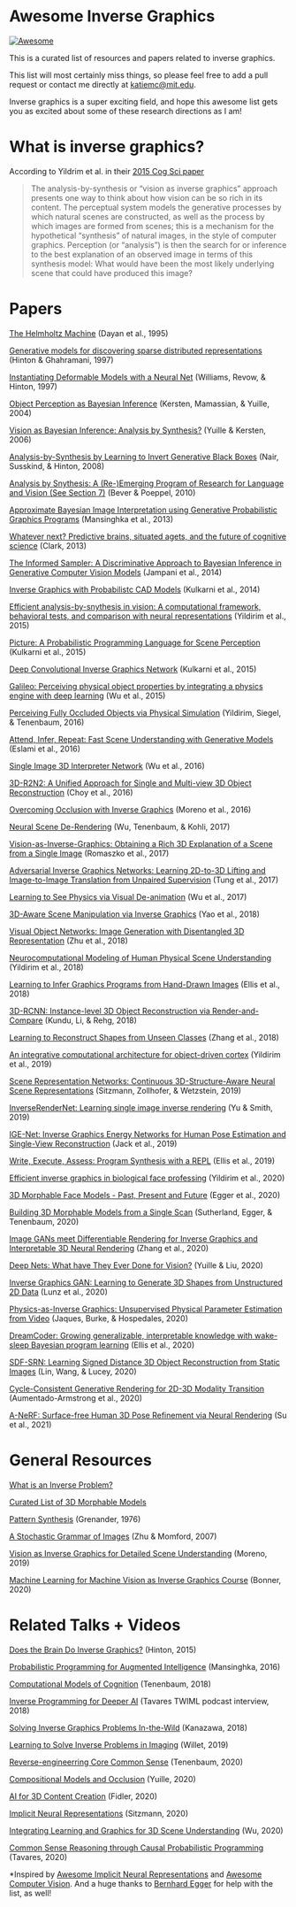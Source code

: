 # Awesome Inverse Graphics 
[![Awesome](https://awesome.re/badge.svg)](https://awesome.re)

This is a curated list of resources and papers related to inverse graphics.  

This list will most certainly miss things, so please feel free to add a pull request or contact me directly at katiemc@mit.edu. 

Inverse graphics is a super exciting field, and hope this awesome list gets you as excited about some of these research directions as I am! 

# What is inverse graphics? 

According to Yildrim et al. in their [2015 Cog Sci paper](http://www.mit.edu/~ilkery/papers/yildirimetal_cogsci15.pdf) 

> The analysis-by-synthesis or “vision as inverse graphics” approach presents one way to think about how vision can be so rich in its content. The perceptual system models the generative processes by which natural scenes are constructed, as well as the process by which images are formed from scenes; this is a mechanism for the hypothetical “synthesis” of natural images, in the style of computer graphics. Perception (or “analysis”) is then the search for or inference to the best explanation of an observed image in terms of this synthesis model: What would have been the most likely underlying scene that could have produced this image?

# Papers  

[The Helmholtz Machine](https://www.cs.toronto.edu/~hinton/absps/helmholtz.pdf) (Dayan et al., 1995) 

[Generative models for discovering sparse distributed representations](https://royalsocietypublishing.org/doi/pdf/10.1098/rstb.1997.0101) (Hinton & Ghahramani, 1997) 

[Instantiating Deformable Models with a Neural Net](https://papers.nips.cc/paper/1994/file/fba9d88164f3e2d9109ee770223212a0-Paper.pdf) (Williams, Revow, & Hinton, 1997)

[Object Perception as Bayesian Inference](https://escholarship.org/content/qt9q6553kr/qt9q6553kr.pdf) (Kersten, Mamassian, & Yuille, 2004)

[Vision as Bayesian Inference: Analysis by Synthesis?](https://escholarship.org/content/qt8cs5815x/qt8cs5815x.pdf?t=lnqqoj) (Yuille & Kersten, 2006) 

[Analysis-by-Synthesis by Learning to Invert Generative Black Boxes](http://www.cs.toronto.edu/~fritz/absps/vinodicann.pdf) (Nair, Susskind, & Hinton, 2008) 

[Analysis by Snythesis: A (Re-)Emerging Program of Research for Language and Vision (See Section 7)](http://www.socsci.uci.edu/~lpearl/colareadinggroup/readings/BeverPoeppel2010_AnalysisBySynthesis.pdf) (Bever & Poeppel, 2010) 

[Approximate Bayesian Image Interpretation using Generative Probabilistic Graphics Programs](https://proceedings.neurips.cc/paper/2013/file/fa14d4fe2f19414de3ebd9f63d5c0169-Paper.pdf) (Mansinghka et al., 2013)  

[Whatever next? Predictive brains, situated agets, and the future of cognitive science](https://www.cambridge.org/core/journals/behavioral-and-brain-sciences/article/whatever-next-predictive-brains-situated-agents-and-the-future-of-cognitive-science/33542C736E17E3D1D44E8D03BE5F4CD9) (Clark, 2013)

[The Informed Sampler: A Discriminative Approach to Bayesian Inference in Generative Computer Vision Models](https://arxiv.org/pdf/1402.0859.pdf) (Jampani et al., 2014) 

[Inverse Graphics with Probabilistc CAD Models](https://arxiv.org/pdf/1407.1339.pdf) (Kulkarni et al., 2014) 

[Efficient analysis-by-snythesis in vision: A computational framework, behavioral tests, and comparison with neural representations](http://www.mit.edu/~ilkery/papers/yildirimetal_cogsci15.pdf) (Yildirim et al., 2015) 

[Picture: A Probabilistic Programming Language for Scene Perception](https://mrkulk.github.io/www_cvpr15/1999.pdf) (Kulkarni et al., 2015) 

[Deep Convolutional Inverse Graphics Network](http://papers.neurips.cc/paper/5851-deep-convolutional-inverse-graphics-network.pdf) (Kulkarni et al., 2015)

[Galileo: Perceiving physical object properties by integrating a physics engine with deep learning](http://www.mit.edu/~ilkery/papers/phys_nips.pdf) (Wu et al., 2015)

[Perceiving Fully Occluded Objects via Physical Simulation](http://www.mit.edu/~ilkery/papers/perceiving-fully-occluded.pdf) (Yildirim, Siegel, & Tenenbaum, 2016)

[Attend, Infer, Repeat: Fast Scene Understanding with Generative Models](https://arxiv.org/pdf/1603.08575.pdf) (Eslami et al., 2016)

[Single Image 3D Interpreter Network](https://arxiv.org/pdf/1604.08685.pdf) (Wu et al., 2016) 

[3D-R2N2: A Unified Approach for Single and Multi-view 3D Object Reconstruction](https://arxiv.org/pdf/1604.00449.pdf) (Choy et al., 2016)

[Overcoming Occlusion with Inverse Graphics](https://link.springer.com/chapter/10.1007/978-3-319-49409-8_16) (Moreno et al., 2016)

[Neural Scene De-Rendering](https://ieeexplore.ieee.org/stamp/stamp.jsp?tp=&arnumber=8100227) (Wu, Tenenbaum, & Kohli, 2017) 

[Vision-as-Inverse-Graphics: Obtaining a Rich 3D Explanation of a Scene from a Single Image](https://openaccess.thecvf.com/content_ICCV_2017_workshops/papers/w17/Romaszko_Vision-As-Inverse-Graphics_Obtaining_a_ICCV_2017_paper.pdf) (Romaszko et al., 2017)

[Adversarial Inverse Graphics Networks: Learning 2D-to-3D Lifting and Image-to-Image Translation from Unpaired Supervision](https://openaccess.thecvf.com/content_ICCV_2017/papers/Tung_Adversarial_Inverse_Graphics_ICCV_2017_paper.pdf) (Tung et al., 2017) 

[Learning to See Physics via Visual De-animation](https://jiajunwu.com/papers/vda_nips.pdf) (Wu et al., 2017) 

[3D-Aware Scene Manipulation via Inverse Graphics](https://proceedings.neurips.cc/paper/2018/file/64223ccf70bbb65a3a4aceac37e21016-Paper.pdf) (Yao et al., 2018)

[Visual Object Networks: Image Generation with Disentangled 3D Representation](https://papers.nips.cc/paper/2018/file/92cc227532d17e56e07902b254dfad10-Paper.pdf) (Zhu et al., 2018)

[Neurocomputational Modeling of Human Physical Scene Understanding](http://cncl.yale.edu/sites/default/files/pub-downloads/CCN_2018_human_galileo.pdf) (Yildirim et al., 2018)

[Learning to Infer Graphics Programs from Hand-Drawn Images](http://people.csail.mit.edu/asolar/papers/EllisRST18.pdf) (Ellis et al., 2018)

[3D-RCNN: Instance-level 3D Object Reconstruction via Render-and-Compare](https://openaccess.thecvf.com/content_cvpr_2018/papers/Kundu_3D-RCNN_Instance-Level_3D_CVPR_2018_paper.pdf) (Kundu, Li, & Rehg, 2018)

[Learning to Reconstruct Shapes from Unseen Classes](http://genre.csail.mit.edu/papers/genre_nips.pdf) (Zhang et al., 2018)

[An integrative computational architecture for object-driven cortex](http://cncl.yale.edu/sites/default/files/pub-downloads/YildirimetalCONEUR.pdf) (Yildirim et al., 2019) 

[Scene Representation Networks: Continuous 3D-Structure-Aware Neural Scene Representations](https://arxiv.org/pdf/1906.01618.pdf) (Sitzmann, Zollhofer, & Wetzstein, 2019) 

[InverseRenderNet: Learning single image inverse rendering](https://openaccess.thecvf.com/content_CVPR_2019/papers/Yu_InverseRenderNet_Learning_Single_Image_Inverse_Rendering_CVPR_2019_paper.pdf) (Yu & Smith, 2019)

[IGE-Net: Inverse Graphics Energy Networks for Human Pose Estimation and Single-View Reconstruction](https://openaccess.thecvf.com/content_CVPR_2019/papers/Jack_IGE-Net_Inverse_Graphics_Energy_Networks_for_Human_Pose_Estimation_and_CVPR_2019_paper.pdf) (Jack et al., 2019)

[Write, Execute, Assess: Program Synthesis with a REPL](https://proceedings.neurips.cc/paper/2019/file/50d2d2262762648589b1943078712aa6-Paper.pdf) (Ellis et al., 2019)

[Efficient inverse graphics in biological face professing](https://advances.sciencemag.org/content/6/10/eaax5979) (Yildirim et al., 2020) 

[3D Morphable Face Models - Past, Present and Future](https://arxiv.org/pdf/1909.01815.pdf) (Egger et al., 2020) 

[Building 3D Morphable Models from a Single Scan](https://arxiv.org/pdf/2011.12440v1.pdf) (Sutherland, Egger, & Tenenbaum, 2020) 

[Image GANs meet Differentiable Rendering for Inverse Graphics and Interpretable 3D Neural Rendering](https://arxiv.org/pdf/2010.09125.pdf) (Zhang et al., 2020)

[Deep Nets: What have They Ever Done for Vision?](https://link.springer.com/article/10.1007/s11263-020-01405-z) (Yuille & Liu, 2020)

[Inverse Graphics GAN: Learning to Generate 3D Shapes from Unstructured 2D Data](https://arxiv.org/pdf/2002.12674.pdf) (Lunz et al., 2020)

[Physics-as-Inverse Graphics: Unsupervised Physical Parameter Estimation from Video](https://arxiv.org/pdf/1905.11169.pdf) (Jaques, Burke, & Hospedales, 2020)

[DreamCoder: Growing generalizable, interpretable knowledge with wake-sleep Bayesian program learning](https://arxiv.org/pdf/2006.08381.pdf) (Ellis et al., 2020)

[SDF-SRN: Learning Signed Distance 3D Object Reconstruction from Static Images](https://arxiv.org/pdf/2010.10505.pdf) (Lin, Wang, & Lucey, 2020) 

[Cycle-Consistent Generative Rendering for 2D-3D Modality Transition](https://arxiv.org/pdf/2011.08026.pdf) (Aumentado-Armstrong et al., 2020)

[A-NeRF: Surface-free Human 3D Pose Refinement via Neural Rendering](https://arxiv.org/pdf/2102.06199.pdf) (Su et al., 2021) 

# General Resources 

[What is an Inverse Problem?](https://www.youtube.com/watch?v=RBx9D2vhGyc)

[Curated List of 3D Morphable Models](https://github.com/3d-morphable-models/curated-list-of-awesome-3D-Morphable-Model-software-and-data) 

[Pattern Synthesis](https://www.springer.com/gp/book/9780387901749) (Grenander, 1976) 

[A Stochastic Grammar of Images](https://dash.harvard.edu/bitstream/handle/1/3637153/Mumford_StochaGrammImage.pdf?sequence%3D2) (Zhu & Momford, 2007)

[Vision as Inverse Graphics for Detailed Scene Understanding](http://www.cs.toronto.edu/~bonner/courses/2020s/csc2547/papers/generative/inverse-graphics/detailed-scene-understanding,-Moreno-Comellas,-thesis-2019.pdf) (Moreno, 2019)

[Machine Learning for Machine Vision as Inverse Graphics Course](http://www.cs.toronto.edu/~bonner/courses/2020s/csc2547/) (Bonner, 2020)

# Related Talks + Videos  

[Does the Brain Do Inverse Graphics?](http://www.cs.toronto.edu/~hinton/IPAM5.pdf) (Hinton, 2015) 

[Probabilistic Programming for Augmented Intelligence](https://www.youtube.com/watch?v=Rte-y6ThwAQ) (Mansinghka, 2016)

[Computational Models of Cognition](https://www.youtube.com/watch?v=VPT73em9Nuc) (Tenenbaum, 2018)

[Inverse Programming for Deeper AI](https://www.youtube.com/watch?v=5X8cg5trO5Y) (Tavares TWIML podcast interview, 2018)

[Solving Inverse Graphics Problems In-the-Wild](https://www.youtube.com/watch?v=Zmte9dlwdWs&feature=emb_logo) (Kanazawa, 2018)

[Learning to Solve Inverse Problems in Imaging](https://www.youtube.com/watch?v=ABH5KN5DTuc) (Willet, 2019)

[Reverse-engineerring Core Common Sense](https://www.youtube.com/watch?v=Bi7_6yA1LTs) (Tenenbaum, 2020)

[Compositional Models and Occlusion](https://www.youtube.com/watch?v=Ov_FHrEM71s) (Yuille, 2020)

[AI for 3D Content Creation](https://www.youtube.com/watch?v=pTTxPq8uZmg) (Fidler, 2020)

[Implicit Neural Representations](https://www.youtube.com/watch?v=Or9J-DCDGko&t=3s) (Sitzmann, 2020)

[Integrating Learning and Graphics for 3D Scene Understanding](https://www.youtube.com/watch?v=-ltAta-No7w) (Wu, 2020)

[Common Sense Reasoning through Causal Probabilistic Programming](https://www.youtube.com/watch?v=neCwSmbmmic) (Tavares, 2020)


*Inspired by [Awesome Implicit Neural Representations](https://github.com/vsitzmann/awesome-implicit-representations) and [Awesome Computer Vision](https://github.com/jbhuang0604/awesome-computer-vision). And a huge thanks to [Bernhard Egger](https://eggerbernhard.ch/) for help with the list, as well! 

